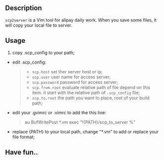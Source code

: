 ## Description
`scp2server` is a Vim tool for alipay daily work. When you save some files, it will copy your local file to server.

## Usage
1. copy .scp_config to your path;
* edit .scp_config:  
   > * `scp.host` set ther server host or ip;
   > * `scp.user` user name for access server;
   > * `scp.password` password for access server;
   > * `scp.from.root` evaluate relative path of file depend on this item. it start with the relative path of `.scp_config` file;
   > * `scp.to.root` the path you want to place, root of your build path;
* edit your .gvimrc or .vimrc to add the this line:
   > au BufWritePost \*.vm exec "!{PATH}/scp_to_server %" 
* replace {PATH} to your local path, change "\*.vm" to add or replace your file format;

## Have fun..
